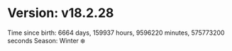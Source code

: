 # Version: v18.2.28
Time since birth: 6664 days, 159937 hours, 9596220 minutes, 575773200 seconds
Season: Winter ❄️
